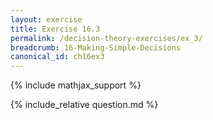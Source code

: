 ```yaml
---
layout: exercise
title: Exercise 16.3
permalink: /decision-theory-exercises/ex_3/
breadcrumb: 16-Making-Simple-Decisions
canonical_id: ch16ex3
---
```


{% include mathjax_support %}
<div id="hiddden">{% include_relative question.md %}</div>